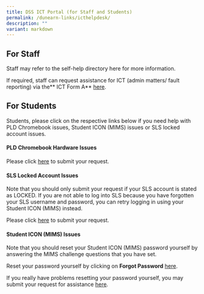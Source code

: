 ```yaml
---
title: DSS ICT Portal (for Staff and Students)
permalink: /dunearn-links/icthelpdesk/
description: ""
variant: markdown
---
```

## For Staff

Staff may refer to the self-help directory here for more information. 

If required, staff can request assistance for ICT (admin matters/ fault reporting) via the** ICT Form A** [here](https://forms.moe.edu.sg/forms/Jb1xwv). 

## For Students
Students, please click on the respective links below if you need help with PLD Chromebook issues, Student ICON (MIMS) issues or SLS locked account issues.

#### **PLD Chromebook Hardware Issues**

Please click [here](https://forms.moe.edu.sg/forms/ePyqzv) to submit your request.

#### **SLS Locked Account Issues**

Note that you should only submit your request if your SLS account is stated as LOCKED. If you are not able to log into SLS because you have forgotten your SLS username and password, you can retry logging in using your Student ICON (MIMS) instead. 

Please click [here](https://forms.moe.edu.sg/forms/vRlrOo) to submit your request.

#### **Student ICON (MIMS) Issues**

Note that you should reset your Student ICON (MIMS) password yourself by answering the MIMS challenge questions that you have set. 

Reset your password yourself by clicking on **Forgot Password** [here](https://idp.mims.moe.gov.sg/nidp//app/login).

If you really have problems resetting your password yourself, you may submit your request for assistance [here](https://forms.moe.edu.sg/forms/JAnG8o).